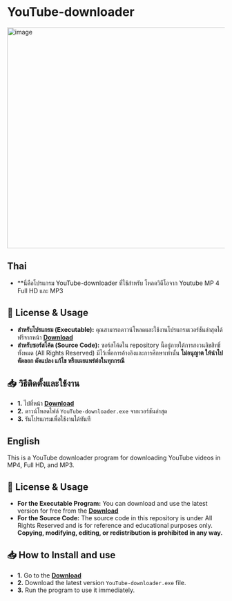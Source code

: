 # YouTube-downloader 
<img width="512" height="512" alt="image" src="https://github.com/user-attachments/assets/b7169107-7cb1-4a93-b6da-219e2ad48ecc" /> 

## Thai
* **นี่คือโปรแกรม YouTube-downloader ที่ใช้สำหรับ โหลดวิดีโอจาก Youtube MP 4 Full HD และ MP3

## 📜 License & Usage

* **สำหรับโปรแกรม (Executable):** คุณสามารถดาวน์โหลดและใช้งานโปรแกรมเวอร์ชันล่าสุดได้ฟรีจากหน้า **[Download](https://github.com/cybercatakna/youtube-downloader-app/releases/download/Version-auto-update/YouTube-downloader.exe)**
* **สำหรับซอร์สโค้ด (Source Code):** ซอร์สโค้ดใน repository นี้อยู่ภายใต้การสงวนลิขสิทธิ์ทั้งหมด (All Rights Reserved) มีไว้เพื่อการอ้างอิงและการศึกษาเท่านั้น **ไม่อนุญาต ให้นำไปคัดลอก ดัดแปลง แก้ไข หรือเผยแพร่ต่อในทุกกรณี**

## 📥 วิธีติดตั้งและใช้งาน

* **1.**  ไปที่หน้า **[Download](https://github.com/cybercatakna/youtube-downloader-app/releases/download/Version-auto-update/YouTube-downloader.exe)**
* **2.**  ดาวน์โหลดไฟล์ `YouTube-downloader.exe` จากเวอร์ชันล่าสุด
* **3.**  รันโปรแกรมเพื่อใช้งานได้ทันที

## English
This is a YouTube downloader program for downloading YouTube videos in MP4, Full HD, and MP3.

## 📜 License & Usage

* **For the Executable Program:** You can download and use the latest version for free from the **[Download](https://github.com/cybercatakna/youtube-downloader-app/releases/download/Version-auto-update/YouTube-downloader.exe)**
* **For the Source Code:** The source code in this repository is under All Rights Reserved and is for reference and educational purposes only. **Copying, modifying, editing, or redistribution is prohibited in any way.**

## 📥 How to Install and use

* **1.** Go to the **[Download](https://github.com/cybercatakna/youtube-downloader-app/releases/download/Version-auto-update/YouTube-downloader.exe)**
* **2.** Download the latest version `YouTube-downloader.exe` file.
* **3.** Run the program to use it immediately.
